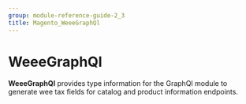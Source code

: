 ```yaml
---
group: module-reference-guide-2_3
title: Magento_WeeeGraphQl
---
```


# WeeeGraphQl

**WeeeGraphQl** provides type information for the GraphQl module
to generate wee tax fields for catalog and product information endpoints.


